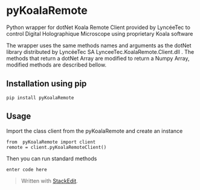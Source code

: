 # pyKoalaRemote
Python wrapper for dotNet Koala Remote Client provided by LyncéeTec to control Digital Holographique Microscope using proprietary Koala software

The wrapper uses the same methods names and arguments as the dotNet library distributed by LyncéeTec SA LynceeTec.KoalaRemote.Client.dll .
The methods that return a dotNet Array are modified to return a Numpy Array, modified methods are described bellow.

## Installation using pip

    pip install pyKoalaRemote
    
## Usage
Import the class client from the pyKoalaRemote and create an instance

    from  pyKoalaRemote import client
    remote = client.pyKoalaRemoteClient()
 
Then you can run standard methods

    enter code here
    
> Written with [StackEdit](https://stackedit.io/).
<!--stackedit_data:
eyJoaXN0b3J5IjpbMTE0NjEyNDYxNiwtNDQxNzM0MzU5LDE5Nj
k5NzQyMDNdfQ==
-->